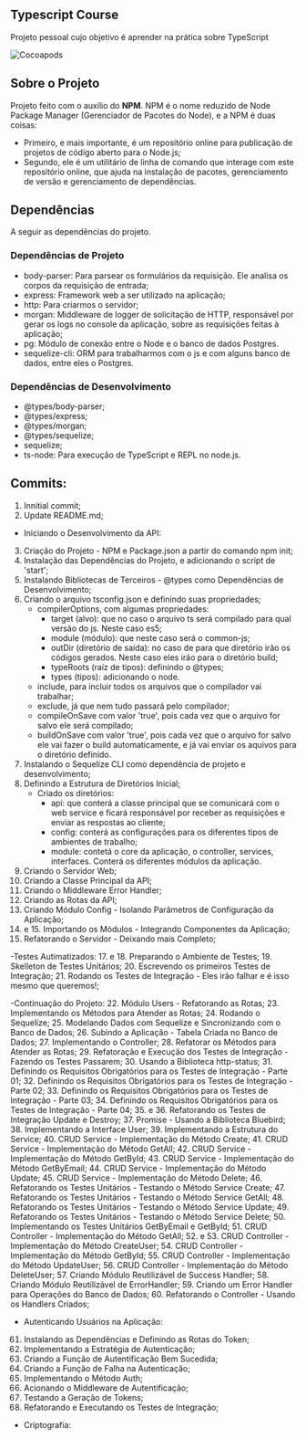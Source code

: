 ## Typescript Course
Projeto pessoal cujo objetivo é aprender na prática sobre TypeScript

![Cocoapods](https://img.shields.io/cocoapods/l/AFNetworking.svg)

## Sobre o Projeto
Projeto feito com o auxílio do **NPM**. NPM é o nome reduzido de Node Package Manager (Gerenciador de Pacotes do Node), e a NPM é duas coisas:
- Primeiro, e mais importante, é um repositório online para publicação de projetos de código aberto para o Node.js;
- Segundo, ele é um utilitário de linha de comando que interage com este repositório online, que ajuda na instalação de pacotes, gerenciamento de versão e gerenciamento de dependências.

## Dependências
A seguir as dependências do projeto.

### Dependências de Projeto
- body-parser: Para parsear os formulários da requisição. Ele analisa os corpos da requisição de entrada;
- express: Framework web a ser utilizado na aplicação;
- http: Para criarmos o servidor;
- morgan: Middleware de logger de solicitação de HTTP, responsável por gerar os logs no console da aplicação, sobre as requisições feitas à aplicação;
- pg: Módulo de conexão entre o Node e o banco de dados Postgres.
- sequelize-cli: ORM para trabalharmos com o js e com alguns banco de dados, entre eles o Postgres.

### Dependências de Desenvolvimento
- @types/body-parser;
- @types/express;
- @types/morgan;
- @types/sequelize;
- sequelize;
- ts-node: Para execução de TypeScript e REPL no node.js.

## Commits:
01. Innitial commit;
02. Update README.md;
- Iniciando o Desenvolvimento da API:
03. Criação do Projeto - NPM e Package.json a partir do comando npm init;
04. Instalação das Dependências do Projeto, e adicionando o script de 'start';
05. Instalando Bibliotecas de Terceiros - @types como Dependências de Desenvolvimento;
06. Criando o arquivo tsconfig.json e definindo suas propriedades;
    - compilerOptions, com algumas propriedades:
      - target (alvo): que no caso o arquivo ts será compilado para qual versão do js. Neste caso es5;
      - module (módulo): que neste caso será o common-js;
      - outDir (diretório de saída): no caso de para que diretório irão os códigos gerados. Neste caso eles irão para o diretório build;
      - typeRoots (raíz de tipos): definindo o @types;
      - types (tipos): adicionando o node.
    - include, para incluir todos os arquivos que o compilador vai trabalhar;
    - exclude, já que nem tudo passará pelo compilador;
    - compileOnSave com valor 'true', pois cada vez que o arquivo for salvo ele será compilado;
    - buildOnSave com valor 'true', pois cada vez que o arquivo for salvo ele vai fazer o build automaticamente, e já vai enviar os aquivos para o diretório definido.
07. Instalando o Sequelize CLI como dependência de projeto e desenvolvimento;
08. Definindo a Estrutura de Diretórios Inicial;
    - Criado os diretórios:
      - api: que conterá a classe principal que se comunicará com o web service e ficará responsável por receber as requisições e enviar as respostas ao cliente;
      - config: conterá as configurações para os diferentes tipos de ambientes de trabalho;
      - module: contetá o core da aplicação, o controller, services, interfaces. Conterá os diferentes módulos da aplicação.
09. Criando o Servidor Web;
10. Criando a Classe Principal da API;
11. Criando o Middleware Error Handler;
12. Criando as Rotas da API;
13. Criando Módulo Config - Isolando Parâmetros de Configuração da Aplicação;
14. e 15. Importando os Módulos - Integrando Componentes da Aplicação;
16. Refatorando o Servidor - Deixando mais Completo;

-Testes Autimatizados:
17. e 18. Preparando o Ambiente de Testes;
19. Skelleton de Testes Unitários;
20. Escrevendo os primeiros Testes de Integração;
21. Rodando os Testes de Integração - Eles irão falhar e é isso mesmo que queremos!;

-Continuação do Projeto:
22. Módulo Users - Refatorando as Rotas;
23. Implementando os Métodos para Atender as Rotas;
24. Rodando o Sequelize;
25. Modelando Dados com Sequelize e Sincronizando com o Banco de Dados;
26. Subindo a Aplicação - Tabela Criada no Banco de Dados;
27. Implementando o Controller;
28. Refatorar os Métodos para Atender as Rotas;
29. Refatoração e Execução dos Testes de Integração - Fazendo os Testes Passarem;
30. Usando a Biblioteca http-status;
31. Definindo os Requisitos Obrigatórios para os Testes de Integração - Parte 01;
32. Definindo os Requisitos Obrigatórios para os Testes de Integração - Parte 02;
33. Definindo os Requisitos Obrigatórios para os Testes de Integração - Parte 03;
34. Definindo os Requisitos Obrigatórios para os Testes de Integração - Parte 04;
35. e 36. Refatorando os Testes de Integração Update e Destroy;
37. Promise - Usando a Biblioteca Bluebird;
38. Implementando a Interface User;
39. Implementando a Estrutura do Service;
40. CRUD Service - Implementação do Método Create;
41. CRUD Service - Implementação do Método GetAll;
42. CRUD Service - Implementação do Método GetById;
43. CRUD Service - Implementação do Método GetByEmail;
44. CRUD Service - Implementação do Método Update;
45. CRUD Service - Implementação do Método Delete;
46. Refatorando os Testes Unitários - Testando o Método Service Create;
47. Refatorando os Testes Unitários - Testando o Método Service GetAll;
48. Refatorando os Testes Unitários - Testando o Método Service Update;
49. Refatorando os Testes Unitários - Testando o Método Service Delete;
50. Implementando os Testes Unitários GetByEmail e GetById;
51. CRUD Controller - Implementação do Método GetAll;
52. e 53. CRUD Controller - Implementação do Método CreateUser;
54. CRUD Controller - Implementação do Método GetById;
55. CRUD Controller - Implementação do Método UpdateUser;
56. CRUD Controller - Implementação do Método DeleteUser;
57. Criando Módulo Reutilizável de Success Handler;
58. Criando Módulo Reutilizável de ErrorHandler;
59. Criando um Error Handler para Operações do Banco de Dados;
60. Refatorando o Controller - Usando os Handlers Criados;

- Autenticando Usuários na Aplicação:
61. Instalando as Dependências e Definindo as Rotas do Token;
62. Implementando a Estratégia de Autenticação;
63. Criando a Função de Autentificação Bem Sucedida;
64. Criando a Função de Falha na Autenticação;
65. Implementando o Método Auth;
66. Acionando o Middleware de Autentificação;
67. Testando a Geração de Tokens;
68. Refatorando e Executando os Testes de Integração;

- Criptografia: